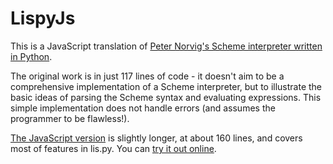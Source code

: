 # LispyJs

This is a JavaScript translation of [Peter Norvig's Scheme interpreter written in Python](http://norvig.com/lispy.html).

The original work is in just 117 lines of code - it doesn't aim to be a comprehensive implementation of a Scheme interpreter, but to illustrate the basic ideas of parsing the Scheme syntax and evaluating expressions. This simple implementation does not handle errors (and assumes the programmer to be flawless!).

[The JavaScript version](https://github.com/athkishore/lispy-js-core) is slightly longer, at about 160 lines, and covers most of features in lis.py. You can [try it out online](https://akishore.in/lispy-js/).
